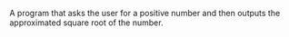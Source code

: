A program that asks the user for a positive number and then outputs the approximated square root of the number. 
